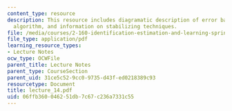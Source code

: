 ```yaml
---
content_type: resource
description: This resource includes diagramatic description of error back propagation
  algorithm, and information on stabilizing techniques.
file: /media/courses/2-160-identification-estimation-and-learning-spring-2006/06ffb360046251db7c67c236a7331c55_lecture_14.pdf
file_type: application/pdf
learning_resource_types:
- Lecture Notes
ocw_type: OCWFile
parent_title: Lecture Notes
parent_type: CourseSection
parent_uid: 31ce5c52-9cc0-9735-d43f-ed0218389c93
resourcetype: Document
title: lecture_14.pdf
uid: 06ffb360-0462-51db-7c67-c236a7331c55
---
```

